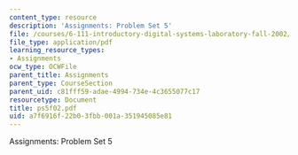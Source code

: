 ```yaml
---
content_type: resource
description: 'Assignments: Problem Set 5'
file: /courses/6-111-introductory-digital-systems-laboratory-fall-2002/a7f6916f22b03fbb001a351945085e81_ps5f02.pdf
file_type: application/pdf
learning_resource_types:
- Assignments
ocw_type: OCWFile
parent_title: Assignments
parent_type: CourseSection
parent_uid: c81fff59-adae-4994-734e-4c3655077c17
resourcetype: Document
title: ps5f02.pdf
uid: a7f6916f-22b0-3fbb-001a-351945085e81
---
```

Assignments: Problem Set 5

